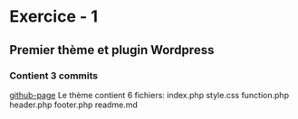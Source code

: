 # Exercice - 1
## Premier thème et plugin Wordpress
### Contient 3 commits

[github-page](https://github.com/alanafbm/31w_exercice1.git)
Le thème contient 6 fichiers:
index.php
style.css
function.php
header.php
footer.php
readme.md
